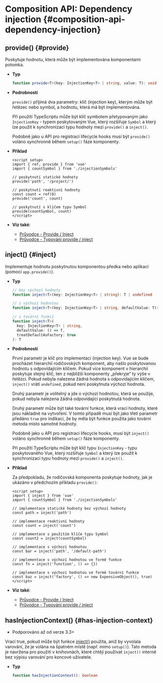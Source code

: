 # Composition API: Dependency injection {#composition-api-dependency-injection}

## provide() {#provide}

Poskytuje hodnotu, která může být implementována komponentami potomka.

- **Typ**

  ```ts
  function provide<T>(key: InjectionKey<T> | string, value: T): void
  ```

- **Podrobnosti**

  `provide()` přijímá dva parametry: klíč (injection key), kterým může být řetězec nebo symbol, a hodnotu, která má být implementována.

  Při použití TypeScriptu může být klíč symbolem přetypovaným jako `InjectionKey` - typem poskytovaným Vue, který rozšiřuje `Symbol` a který lze použít k synchronizaci typu hodnoty mezi `provide()` a `inject()`.

  Podobně jako u API pro registraci lifecycle hooks musí být `provide()` voláno synchronně během `setup()` fáze komponenty.

- **Příklad**

  ```vue
  <script setup>
  import { ref, provide } from 'vue'
  import { countSymbol } from './injectionSymbols'

  // poskytnutí statické hodnoty
  provide('path', '/project/')

  // poskytnutí reaktivní hodnoty
  const count = ref(0)
  provide('count', count)

  // poskytnutí s klíčem typu Symbol
  provide(countSymbol, count)
  </script>
  ```

- **Viz také**:
  - [Průvodce - Provide / Inject](/guide/components/provide-inject)
  - [Průvodce - Typování provide / inject](/guide/typescript/composition-api#typing-provide-inject) <sup class="vt-badge ts" />

## inject() {#inject}

Implementuje hodnotu poskytnutou komponentou předka nebo aplikací (pomocí `app.provide()`).

- **Typ**

  ```ts
  // bez výchozí hodnoty
  function inject<T>(key: InjectionKey<T> | string): T | undefined

  // s výchozí hodnotou
  function inject<T>(key: InjectionKey<T> | string, defaultValue: T): T

  // s tovární funkcí
  function inject<T>(
    key: InjectionKey<T> | string,
    defaultValue: () => T,
    treatDefaultAsFactory: true
  ): T
  ```

- **Podrobnosti**

  První parametr je klíč pro implementaci (injection key). Vue se bude procházet hierarchií rodičovských komponent, aby našlo poskytovanou hodnotu s&nbsp;odpovídajícím klíčem. Pokud více komponent v hierarchii poskytuje stejný klíč, ten z&nbsp;nejbližší komponenty „překryje“ ty výše v řetězci. Pokud nebyla nalezena žádná hodnota s odpovídajícím klíčem, `inject()` vrátí `undefined`, pokud není poskytnuta výchozí hodnota.

  Druhý parametr je volitelný a jde o výchozí hodnotou, která se použije, pokud nebyla nalezena žádná odpovídající poskytnutá hodnota.

  Druhý parametr může být také tovární funkce, která vrací hodnoty, které jsou nákladné na vytvoření. V tomto případě musí být jako třetí parametr předáno `true` pro indikaci, že by měla být funkce použita jako tovární metoda místo samotné hodnoty.

  Podobně jako u API pro registraci lifecycle hooks, musí být `inject()` voláno synchronně během `setup()` fáze komponenty.

  Při použití TypeScriptu může být klíč typu `InjectionKey` - typu poskytovaného Vue, který rozšiřuje `Symbol` a který lze použít k synchronizaci typu hodnoty mezi `provide()` a `inject()`.

- **Příklad**

  Za předpokladu, že rodičovská komponenta poskytuje hodnoty, jak je ukázáno v&nbsp;předchozím příkladu `provide()`:

  ```vue
  <script setup>
  import { inject } from 'vue'
  import { countSymbol } from './injectionSymbols'

  // implementace statické hodnoty bez výchozí hodnoty
  const path = inject('path')

  // implementace reaktivní hodnoty
  const count = inject('count')

  // implementace s použitím klíče typu Symbol
  const count2 = inject(countSymbol)

  // implementace s výchozí hodnotou
  const bar = inject('path', '/default-path')

  // implementace s výchozí hodnotou ve formě funkce
  const fn = inject('function', () => {})

  // implementace s výchozí hodnotou ve formě tovární funkce
  const baz = inject('factory', () => new ExpensiveObject(), true)
  </script>
  ```

- **Viz také**:
  - [Průvodce - Provide / Inject](/guide/components/provide-inject)
  - [Průvodce - Typování provide / inject](/guide/typescript/composition-api#typing-provide-inject) <sup class="vt-badge ts" />


## hasInjectionContext() {#has-injection-context}

- Podporováno až od verze 3.3+

Vrací true, pokud může být funkce [inject()](#inject) použita, aniž by vyvolala varování, že je volána na špatném místě (např. mimo `setup()`). Tato metoda je navržena pro použití v&nbsp;knihovnách, které chtějí používat `inject()` interně bez výpisu varování pro koncové uživatele.

- **Typ**

  ```ts
  function hasInjectionContext(): boolean
  ```
